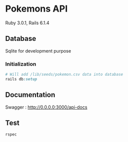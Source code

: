 # Pokemons API
Ruby 3.0.1, Rails 6.1.4


## Database
Sqlite for development purpose
### Initialization
```ruby
# Will add /lib/seeds/pokemon.csv data into database
rails db:setup
```

## Documentation
Swagger : http://0.0.0.0:3000/api-docs

## Test
```ruby
rspec
```